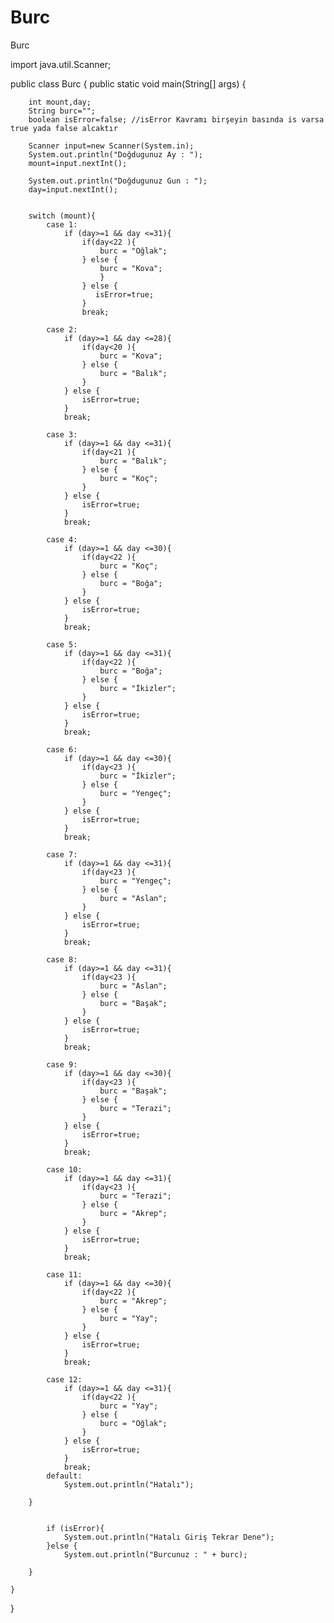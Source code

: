 # Burc
Burc

import java.util.Scanner;

public class Burc {
    public static void main(String[] args) {

        int mount,day;
        String burc="";
        boolean isError=false; //isError Kavramı birşeyin basında is varsa true yada false alcaktır

        Scanner input=new Scanner(System.in);
        System.out.println("Doğdugunuz Ay : ");
        mount=input.nextInt();

        System.out.println("Doğdugunuz Gun : ");
        day=input.nextInt();


        switch (mount){
            case 1:
                if (day>=1 && day <=31){
                    if(day<22 ){
                        burc = "Oğlak";
                    } else {
                        burc = "Kova";
                        }
                    } else {
                       isError=true;
                    }
                    break;

            case 2:
                if (day>=1 && day <=28){
                    if(day<20 ){
                        burc = "Kova";
                    } else {
                        burc = "Balık";
                    }
                } else {
                    isError=true;
                }
                break;

            case 3:
                if (day>=1 && day <=31){
                    if(day<21 ){
                        burc = "Balık";
                    } else {
                        burc = "Koç";
                    }
                } else {
                    isError=true;
                }
                break;

            case 4:
                if (day>=1 && day <=30){
                    if(day<22 ){
                        burc = "Koç";
                    } else {
                        burc = "Boğa";
                    }
                } else {
                    isError=true;
                }
                break;

            case 5:
                if (day>=1 && day <=31){
                    if(day<22 ){
                        burc = "Boğa";
                    } else {
                        burc = "İkizler";
                    }
                } else {
                    isError=true;
                }
                break;

            case 6:
                if (day>=1 && day <=30){
                    if(day<23 ){
                        burc = "İkizler";
                    } else {
                        burc = "Yengeç";
                    }
                } else {
                    isError=true;
                }
                break;

            case 7:
                if (day>=1 && day <=31){
                    if(day<23 ){
                        burc = "Yengeç";
                    } else {
                        burc = "Aslan";
                    }
                } else {
                    isError=true;
                }
                break;

            case 8:
                if (day>=1 && day <=31){
                    if(day<23 ){
                        burc = "Aslan";
                    } else {
                        burc = "Başak";
                    }
                } else {
                    isError=true;
                }
                break;

            case 9:
                if (day>=1 && day <=30){
                    if(day<23 ){
                        burc = "Başak";
                    } else {
                        burc = "Terazi";
                    }
                } else {
                    isError=true;
                }
                break;

            case 10:
                if (day>=1 && day <=31){
                    if(day<23 ){
                        burc = "Terazi";
                    } else {
                        burc = "Akrep";
                    }
                } else {
                    isError=true;
                }
                break;

            case 11:
                if (day>=1 && day <=30){
                    if(day<22 ){
                        burc = "Akrep";
                    } else {
                        burc = "Yay";
                    }
                } else {
                    isError=true;
                }
                break;

            case 12:
                if (day>=1 && day <=31){
                    if(day<22 ){
                        burc = "Yay";
                    } else {
                        burc = "Oğlak";
                    }
                } else {
                    isError=true;
                }
                break;
            default:
                System.out.println("Hatalı");

        }


            if (isError){
                System.out.println("Hatalı Giriş Tekrar Dene");
            }else {
                System.out.println("Burcunuz : " + burc);

        }

    }
}

